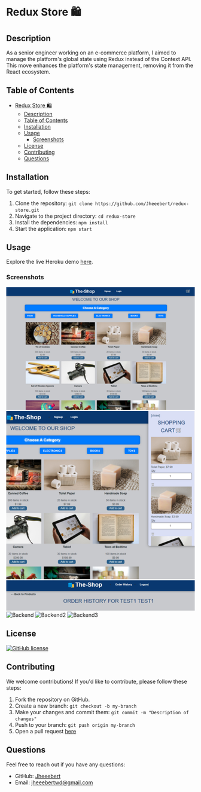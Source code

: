 # Redux Store 🛍️
## Description
As a senior engineer working on an e-commerce platform, I aimed to manage the platform's global state using Redux instead of the Context API. This move enhances the platform's state management, removing it from the React ecosystem.
## Table of Contents
- [Redux Store 🛍️](#redux-store-️)
  - [Description](#description)
  - [Table of Contents](#table-of-contents)
  - [Installation](#installation)
  - [Usage](#usage)
    - [Screenshots](#screenshots)
  - [License](#license)
  - [Contributing](#contributing)
  - [Questions](#questions)
## Installation
To get started, follow these steps:
1. Clone the repository: `git clone https://github.com/Jheeebert/redux-store.git`
2. Navigate to the project directory: `cd redux-store`
3. Install the dependencies: `npm install`
4. Start the application: `npm start`
## Usage
Explore the live Heroku demo [here](https://jheeebert-redux-store-26f3a438bda0.herokuapp.com/).
### Screenshots
![Main Page](./screenshots/mainPage.png)
![Cart](./screenshots/cartImage.png)
![Order History](./screenshots/orderHistoryImage.png)
![Backend](./screenshots/backEndImage.png)
![Backend2](./screenshots/backEnd2Image.png)
![Backend3](./screenshots/backEnd3Image.png)
## License
[![GitHub license](https://badgen.net/github/license/jheeebert/redux-store)](LICENSE)
## Contributing
We welcome contributions! If you'd like to contribute, please follow these steps:
1. Fork the repository on GitHub.
2. Create a new branch: `git checkout -b my-branch`
3. Make your changes and commit them: `git commit -m "Description of changes"`
4. Push to your branch: `git push origin my-branch`
5. Open a pull request [here](https://github.com/Jheeebert/redux-store/pulls)
## Questions
Feel free to reach out if you have any questions:
- GitHub: [Jheeebert](https://github.com/Jheeebert/)
- Email: jheeebertwd@gmail.com
